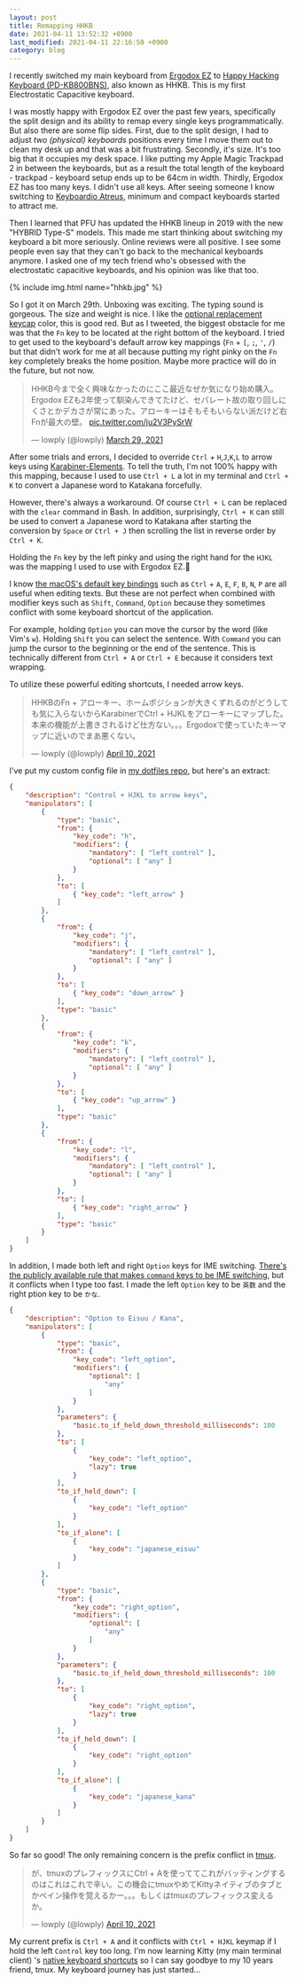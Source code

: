 ```yaml
---
layout: post
title: Remapping HHKB
date: 2021-04-11 13:52:32 +0900
last_modified: 2021-04-11 22:16:50 +0900
category: blog
---
```


I recently switched my main keyboard from [Ergodox EZ](https://ergodox-ez.com/) to [Happy Hacking Keyboard (PD-KB800BNS)](https://www.pfu.fujitsu.com/direct/hhkb/detail_pd-kb800bns.html), also known as HHKB. This is my first Electrostatic Capacitive keyboard.

I was mostly happy with Ergodox EZ over the past few years, specifically the split design and its ability to remap every single keys programmatically. But also there are some flip sides. First, due to the split design, I had to adjust _two (physical) keyboards_ positions every time I move them out to clean my desk up and that was a bit frustrating. Secondly, it's size. It's too big that it occupies my desk space. I like putting my Apple Magic Trackpad 2 in between the keyboards, but as a result the total length of the keyboard - trackpad - keyboard setup ends up to be 64cm in width. Thirdly, Ergodox EZ has too many keys. I didn't use all keys. After seeing someone I know switching to [Keyboardio Atreus](https://shop.keyboard.io/products/keyboardio-atreus), minimum and compact keyboards started to attract me.

Then I learned that PFU has updated the HHKB lineup in 2019 with the new "HYBRID Type-S" models. This made me start thinking about switching my keyboard a bit more seriously. Online reviews were all positive. I see some people even say that they can't go back to the mechanical keyboards anymore. I asked one of my tech friend who's obsessed with the electrostatic capacitive keyboards, and his opinion was like that too.

{% include img.html name="hhkb.jpg" %}

So I got it on March 29th. Unboxing was exciting. The typing sound is gorgeous. The size and weight is nice. I like the [optional replacement keycap](https://www.pfu.fujitsu.com/direct/hhkb/hhkb-option/detail_keytop-proc.html) color, this is good red. But as I tweeted, the biggest obstacle for me was that the `Fn` key to be located at the right bottom of the keyboard. I tried to get used to the keyboard's default arrow key mappings (`Fn` + `[`, `;`, `'`, `/`) but that didn't work for me at all because putting my right pinky on the `Fn` key completely breaks the home position. Maybe more practice will do in the future, but not now.

<blockquote class="twitter-tweet" data-theme="light"><p lang="ja" dir="ltr">HHKB今まで全く興味なかったのにここ最近なぜか気になり始め購入。Ergodox EZも2年使って馴染んできてたけど、セパレート故の取り回しにくさとかデカさが常にあった。アローキーはそもそもいらない派だけど右Fnが最大の壁。 <a href="https://t.co/ju2V3PySrW">pic.twitter.com/ju2V3PySrW</a></p>&mdash; lowply (@lowply) <a href="https://twitter.com/lowply/status/1376545595469352962?ref_src=twsrc%5Etfw">March 29, 2021</a></blockquote> <script async src="https://platform.twitter.com/widgets.js" charset="utf-8"></script>

After some trials and errors, I decided to override `Ctrl` + `H`,`J`,`K`,`L` to arrow keys using [Karabiner-Elements](https://karabiner-elements.pqrs.org/). To tell the truth, I'm not 100% happy with this mapping, because I used to use `Ctrl + L` a lot in my terminal and `Ctrl + K` to convert a Japanese word to Katakana forcefully.

However, there's always a workaround. Of course `Ctrl + L` can be replaced with the `clear` command in Bash. In addition, surprisingly, `Ctrl + K` can still be used to convert a Japanese word to Katakana after starting the conversion by `Space` or `Ctrl + J` then scrolling the list in reverse order by `Ctrl + K`.

Holding the `Fn` key by the left pinky and using the right hand for the `HJKL` was the mapping I used to use with Ergodox EZ.


I know [the macOS's default key bindings](https://support.apple.com/ja-jp/HT201236) such as `Ctrl` + `A`, `E`, `F`, `B`, `N`, `P` are all useful when editing texts. But these are not perfect when combined with modifier keys such as `Shift`, `Command`, `Option` because they sometimes conflict with some keyboard shortcut of the application.

For example, holding `Option` you can move the cursor by the word (like Vim's `w`). Holding `Shift` you can select the sentence. With `Command` you can jump the cursor to the beginning or the end of the sentence. This is technically different from `Ctrl + A` or `Ctrl + E` because it considers text wrapping.

To utilize these powerful editing shortcuts, I needed arrow keys.

<blockquote class="twitter-tweet"><p lang="ja" dir="ltr">HHKBのFn + アローキー、ホームポジションが大きくずれるのがどうしても気に入らないからKarabinerでCtrl + HJKLをアローキーにマップした。本来の機能が上書きされるけど仕方ない。。。Ergodoxで使っていたキーマップに近いのでまあ悪くない。</p>&mdash; lowply (@lowply) <a href="https://twitter.com/lowply/status/1380855105721757700?ref_src=twsrc%5Etfw">April 10, 2021</a></blockquote> <script async src="https://platform.twitter.com/widgets.js" charset="utf-8"></script>

I've put my custom config file in [my dotfiles repo](https://github.com/lowply/dotfiles/blob/master/symlinks/.config/karabiner/assets/complex_modifications/lowply.json), but here's an extract:

```json
{
    "description": "Control + HJKL to arrow keys",
    "manipulators": [
        {
            "type": "basic",
            "from": {
                "key_code": "h",
                "modifiers": {
                    "mandatory": [ "left_control" ],
                    "optional": [ "any" ]
                }
            },
            "to": [
                { "key_code": "left_arrow" }
            ]
        },
        {
            "from": {
                "key_code": "j",
                "modifiers": {
                    "mandatory": [ "left_control" ],
                    "optional": [ "any" ]
                }
            },
            "to": [
                { "key_code": "down_arrow" }
            ],
            "type": "basic"
        },
        {
            "from": {
                "key_code": "k",
                "modifiers": {
                    "mandatory": [ "left_control" ],
                    "optional": [ "any" ]
                }
            },
            "to": [
                { "key_code": "up_arrow" }
            ],
            "type": "basic"
        },
        {
            "from": {
                "key_code": "l",
                "modifiers": {
                    "mandatory": [ "left_control" ],
                    "optional": [ "any" ]
                }
            },
            "to": [
                { "key_code": "right_arrow" }
            ],
            "type": "basic"
        }
    ]
}
```

In addition, I made both left and right `Option` keys for IME switching. [There's the publicly available rule that makes `command` keys to be IME switching](https://ke-complex-modifications.pqrs.org/#japanese), but it conflicts when I type too fast. I made the left `Option` key to be `英数` and the right ption key to be `かな`.

```json
{
    "description": "Option to Eisuu / Kana",
    "manipulators": [
        {
            "type": "basic",
            "from": {
                "key_code": "left_option",
                "modifiers": {
                    "optional": [
                        "any"
                    ]
                }
            },
            "parameters": {
                "basic.to_if_held_down_threshold_milliseconds": 100
            },
            "to": [
                {
                    "key_code": "left_option",
                    "lazy": true
                }
            ],
            "to_if_held_down": [
                {
                    "key_code": "left_option"
                }
            ],
            "to_if_alone": [
                {
                    "key_code": "japanese_eisuu"
                }
            ]
        },
        {
            "type": "basic",
            "from": {
                "key_code": "right_option",
                "modifiers": {
                    "optional": [
                        "any"
                    ]
                }
            },
            "parameters": {
                "basic.to_if_held_down_threshold_milliseconds": 100
            },
            "to": [
                {
                    "key_code": "right_option",
                    "lazy": true
                }
            ],
            "to_if_held_down": [
                {
                    "key_code": "right_option"
                }
            ],
            "to_if_alone": [
                {
                    "key_code": "japanese_kana"
                }
            ]
        }
    ]
}
```

So far so good! The only remaining concern is the prefix conflict in [tmux](https://github.com/tmux/tmux/wiki).

<blockquote class="twitter-tweet" data-conversation="none"><p lang="ja" dir="ltr">が、tmuxのプレフィックスにCtrl + Aを使っててこれがバッティングするのはこれはこれで辛い。この機会にtmuxやめてKittyネイティブのタブとかペイン操作を覚えるかー。。。もしくはtmuxのプレフィックス変えるか。</p>&mdash; lowply (@lowply) <a href="https://twitter.com/lowply/status/1380855106728382467?ref_src=twsrc%5Etfw">April 10, 2021</a></blockquote> <script async src="https://platform.twitter.com/widgets.js" charset="utf-8"></script>

My current prefix is `Ctrl + A` and it conflicts with `Ctrl + HJKL` keymap if I hold the left `Control` key too long. I'm now learning Kitty (my main terminal client) 's [native keyboard shortcuts](https://sw.kovidgoyal.net/kitty/#tabs-and-windows) so I can say goodbye to my 10 years friend, tmux. My keyboard journey has just started...
